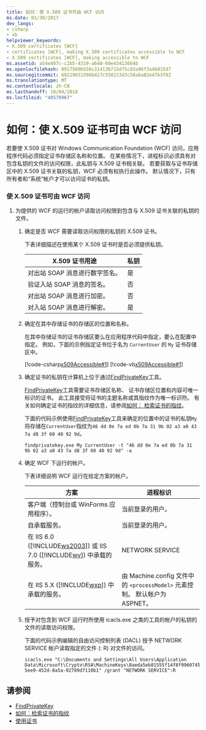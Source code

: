 ```yaml
---
title: 如何：使 X.509 证书可由 WCF 访问
ms.date: 03/30/2017
dev_langs:
- csharp
- vb
helpviewer_keywords:
- X.509 certificates [WCF]
- certificates [WCF], making X.509 certificates accessible to WCF
- X.509 certificates [WCF], making accessible to WCF
ms.assetid: a54e407c-c2b5-4319-a648-60e43413664b
ms.openlocfilehash: 0917569b556c31413b715d75c83a96f3a4b015d7
ms.sourcegitcommit: 69229651598b427c550223d3c58aba82e47b3f82
ms.translationtype: MT
ms.contentlocale: zh-CN
ms.lasthandoff: 10/04/2018
ms.locfileid: "48579967"
---
```

# <a name="how-to-make-x509-certificates-accessible-to-wcf"></a>如何：使 X.509 证书可由 WCF 访问
若要使 X.509 证书对 Windows Communication Foundation (WCF) 访问，应用程序代码必须指定证书存储区名称和位置。 在某些情况下，进程标识必须具有对包含私钥的文件的访问权限，此私钥与 X.509 证书相关联。 若要获取与证书存储区中的 X.509 证书关联的私钥，WCF 必须有权执行此操作。 默认情况下，只有所有者和“系统”帐户才可以访问证书的私钥。  
  
### <a name="to-make-x509-certificates-accessible-to-wcf"></a>使 X.509 证书可由 WCF 访问  
  
1.  为提供的 WCF 的运行的帐户读取访问权限到包含与 X.509 证书关联的私钥的文件。  
  
    1.  确定是否 WCF 需要读取访问权限的私钥的 X.509 证书。  
  
         下表详细描述在使用某个 X.509 证书时是否必须提供私钥。  
  
        |X.509 证书用途|私钥|  
        |---------------------------|-----------------|  
        |对出站 SOAP 消息进行数字签名。|是|  
        |验证入站 SOAP 消息的签名。|否|  
        |对出站 SOAP 消息进行加密。|否|  
        |对入站 SOAP 消息进行解密。|是|  
  
    2.  确定在其中存储证书的存储区的位置和名称。  
  
         在其中存储证书的证书存储区要么在应用程序代码中指定，要么在配置中指定。 例如，下面的示例指定证书位于名为 `CurrentUser` 的 `My` 证书存储区中。  
  
         [!code-csharp[x509Accessible#1](../../../../samples/snippets/csharp/VS_Snippets_CFX/x509accessible/cs/source.cs#1)]
         [!code-vb[x509Accessible#1](../../../../samples/snippets/visualbasic/VS_Snippets_CFX/x509accessible/vb/source.vb#1)]  
  
    3.  确定证书的私钥在计算机上位于通过[FindPrivateKey](../../../../docs/framework/wcf/samples/findprivatekey.md)工具。  
  
         [FindPrivateKey](../../../../docs/framework/wcf/samples/findprivatekey.md)工具需要证书存储区名称、 证书存储区位置和内容可唯一标识的证书。 此工具接受将证书的主题名称或其指纹作为唯一标识符。 有关如何确定证书的指纹的详细信息，请参阅[如何： 检索证书的指纹](../../../../docs/framework/wcf/feature-details/how-to-retrieve-the-thumbprint-of-a-certificate.md)。  
  
         下面的代码示例使用[FindPrivateKey](../../../../docs/framework/wcf/samples/findprivatekey.md)工具来确定的位置中的证书的私钥`My`将存储在`CurrentUser`指纹为`46 dd 0e 7a ed 0b 7a 31 9b 02 a3 a0 43 7a d8 3f 60 40 92 9d`。  
  
        ```  
        findprivatekey.exe My CurrentUser -t "46 dd 0e 7a ed 0b 7a 31 9b 02 a3 a0 43 7a d8 3f 60 40 92 9d" -a  
        ```  
  
    4.  确定 WCF 下运行的帐户。  
  
         下表详细说明 WCF 运行在给定方案的帐户。  
  
        |方案|进程标识|  
        |--------------|----------------------|  
        |客户端（控制台或 WinForms 应用程序）。|当前登录的用户。|  
        |自承载服务。|当前登录的用户。|  
        |在 IIS 6.0 ([!INCLUDE[ws2003](../../../../includes/ws2003-md.md)]) 或 IIS 7.0 ([!INCLUDE[wv](../../../../includes/wv-md.md)]) 中承载的服务。|NETWORK SERVICE|  
        |在 IIS 5.X ([!INCLUDE[wxp](../../../../includes/wxp-md.md)]) 中承载的服务。|由 Machine.config 文件中的 `<processModel>` 元素控制。 默认帐户为 ASPNET。|  
  
    5.  授予对包含到 WCF 运行时所使用 icacls.exe 之类的工具的帐户的私钥的文件的读取访问权限。  
  
         下面的代码示例编辑的自由访问控制列表 (DACL) 授予 NETWORK SERVICE 帐户读取指定的文件 (: R) 对文件的访问。  
  
        ```  
        icacls.exe "C:\Documents and Settings\All Users\Application Data\Microsoft\Crypto\RSA\MachineKeys\8aeda5eb81555f14f8f9960745b5a40d_38f7de48-5ee9-452d-8a5a-92789d7110b1" /grant "NETWORK SERVICE":R  
        ```  
  
## <a name="see-also"></a>请参阅  
- [FindPrivateKey](../../../../docs/framework/wcf/samples/findprivatekey.md)  
- [如何：检索证书的指纹](../../../../docs/framework/wcf/feature-details/how-to-retrieve-the-thumbprint-of-a-certificate.md)  
- [使用证书](../../../../docs/framework/wcf/feature-details/working-with-certificates.md)
